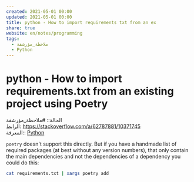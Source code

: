 ```yaml
---  
created: 2021-05-01 00:00  
updated: 2021-05-01 00:00  
title: python - How to import requirements txt from an ex  
share: true  
website: en/notes/programming  
tags:  
  - ملاحظة_مؤرشفة  
  - Python  
---  
```

  
  
  
# python - How to import requirements.txt from an existing project using Poetry  
  
الحالة:: #ملاحظة_مؤرشفة  
الرابط: https://stackoverflow.com/a/62787881/10371745  
المعرفة:: [Python](Python)  
  
`poetry` doesn't support this directly. But if you have a handmade list of required packages (at best without any version numbers), that only contain the main dependencies and not the dependencies of a dependency you could do this:  
  
```bash  
cat requirements.txt | xargs poetry add  
```  
